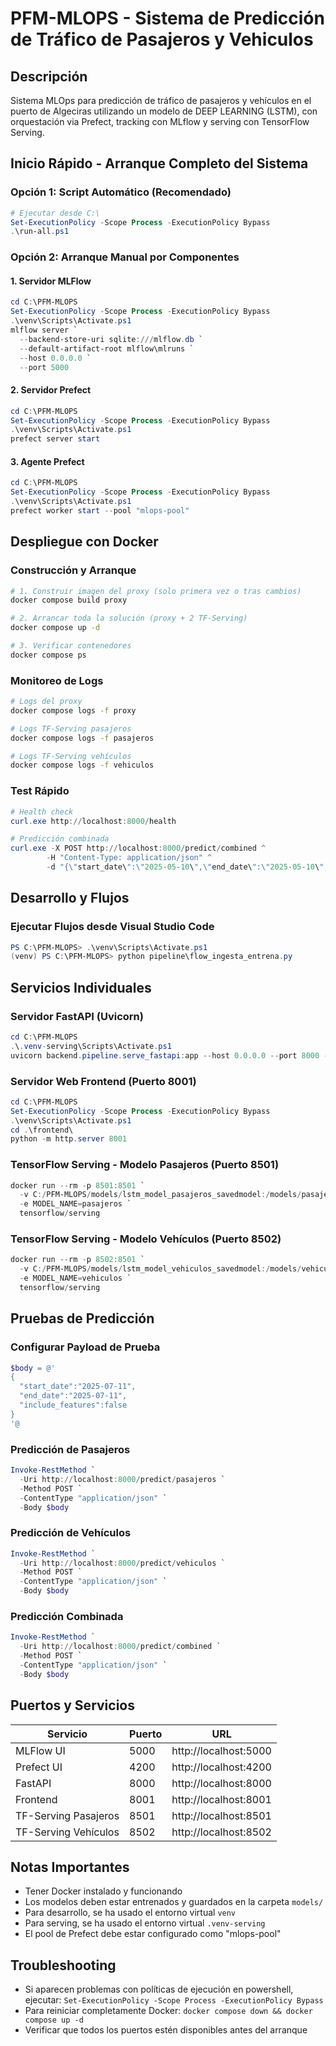 # PFM-MLOPS - Sistema de Predicción de Tráfico de Pasajeros y Vehiculos

## Descripción
Sistema MLOps para predicción de tráfico de pasajeros y vehículos en el puerto de Algeciras utilizando un modelo de DEEP LEARNING (LSTM), con orquestación via Prefect, tracking con MLflow y serving con TensorFlow Serving.

## Inicio Rápido - Arranque Completo del Sistema

### Opción 1: Script Automático (Recomendado)
```powershell
# Ejecutar desde C:\
Set-ExecutionPolicy -Scope Process -ExecutionPolicy Bypass
.\run-all.ps1
```

### Opción 2: Arranque Manual por Componentes

#### 1. Servidor MLFlow
```powershell
cd C:\PFM-MLOPS
Set-ExecutionPolicy -Scope Process -ExecutionPolicy Bypass
.\venv\Scripts\Activate.ps1
mlflow server `
  --backend-store-uri sqlite:///mlflow.db `
  --default-artifact-root mlflow\mlruns `
  --host 0.0.0.0 `
  --port 5000
```

#### 2. Servidor Prefect
```powershell
cd C:\PFM-MLOPS
Set-ExecutionPolicy -Scope Process -ExecutionPolicy Bypass
.\venv\Scripts\Activate.ps1
prefect server start
```

#### 3. Agente Prefect
```powershell
cd C:\PFM-MLOPS
Set-ExecutionPolicy -Scope Process -ExecutionPolicy Bypass
.\venv\Scripts\Activate.ps1
prefect worker start --pool "mlops-pool"
```

## Despliegue con Docker

### Construcción y Arranque
```bash
# 1. Construir imagen del proxy (solo primera vez o tras cambios)
docker compose build proxy

# 2. Arrancar toda la solución (proxy + 2 TF-Serving)
docker compose up -d

# 3. Verificar contenedores
docker compose ps
```

### Monitoreo de Logs
```bash
# Logs del proxy
docker compose logs -f proxy

# Logs TF-Serving pasajeros
docker compose logs -f pasajeros

# Logs TF-Serving vehículos
docker compose logs -f vehiculos
```

### Test Rápido
```powershell
# Health check
curl.exe http://localhost:8000/health

# Predicción combinada
curl.exe -X POST http://localhost:8000/predict/combined ^
        -H "Content-Type: application/json" ^
        -d "{\"start_date\":\"2025-05-10\",\"end_date\":\"2025-05-10\",\"include_features\":false}"
```

## Desarrollo y Flujos

### Ejecutar Flujos desde Visual Studio Code
```powershell
PS C:\PFM-MLOPS> .\venv\Scripts\Activate.ps1
(venv) PS C:\PFM-MLOPS> python pipeline\flow_ingesta_entrena.py
```

## Servicios Individuales

### Servidor FastAPI (Uvicorn)
```powershell
cd C:\PFM-MLOPS
.\.venv-serving\Scripts\Activate.ps1
uvicorn backend.pipeline.serve_fastapi:app --host 0.0.0.0 --port 8000 --reload
```

### Servidor Web Frontend (Puerto 8001)
```powershell
cd C:\PFM-MLOPS
Set-ExecutionPolicy -Scope Process -ExecutionPolicy Bypass
.\venv\Scripts\Activate.ps1
cd .\frontend\
python -m http.server 8001
```

### TensorFlow Serving - Modelo Pasajeros (Puerto 8501)
```powershell
docker run --rm -p 8501:8501 `
  -v C:/PFM-MLOPS/models/lstm_model_pasajeros_savedmodel:/models/pasajeros/1 `
  -e MODEL_NAME=pasajeros `
  tensorflow/serving
```

### TensorFlow Serving - Modelo Vehículos (Puerto 8502)
```powershell
docker run --rm -p 8502:8501 `
  -v C:/PFM-MLOPS/models/lstm_model_vehiculos_savedmodel:/models/vehiculos/1 `
  -e MODEL_NAME=vehiculos `
  tensorflow/serving
```

## Pruebas de Predicción

### Configurar Payload de Prueba
```powershell
$body = @'
{
  "start_date":"2025-07-11",
  "end_date":"2025-07-11",
  "include_features":false
}
'@
```

### Predicción de Pasajeros
```powershell
Invoke-RestMethod `
  -Uri http://localhost:8000/predict/pasajeros `
  -Method POST `
  -ContentType "application/json" `
  -Body $body
```

### Predicción de Vehículos
```powershell
Invoke-RestMethod `
  -Uri http://localhost:8000/predict/vehiculos `
  -Method POST `
  -ContentType "application/json" `
  -Body $body
```

### Predicción Combinada
```powershell
Invoke-RestMethod `
  -Uri http://localhost:8000/predict/combined `
  -Method POST `
  -ContentType "application/json" `
  -Body $body
```

## Puertos y Servicios

| Servicio | Puerto | URL |
|----------|--------|-----|
| MLFlow UI | 5000 | http://localhost:5000 |
| Prefect UI | 4200 | http://localhost:4200 |
| FastAPI | 8000 | http://localhost:8000 |
| Frontend | 8001 | http://localhost:8001 |
| TF-Serving Pasajeros | 8501 | http://localhost:8501 |
| TF-Serving Vehículos | 8502 | http://localhost:8502 |

## Notas Importantes

- Tener Docker instalado y funcionando
- Los modelos deben estar entrenados y guardados en la carpeta `models/`
- Para desarrollo, se ha usado el entorno virtual `venv`
- Para serving, se ha usado el entorno virtual `.venv-serving`
- El pool de Prefect debe estar configurado como "mlops-pool"

## Troubleshooting

- Si aparecen problemas con políticas de ejecución en powershell, ejecutar: `Set-ExecutionPolicy -Scope Process -ExecutionPolicy Bypass`
- Para reiniciar completamente Docker: `docker compose down && docker compose up -d`
- Verificar que todos los puertos estén disponibles antes del arranque
